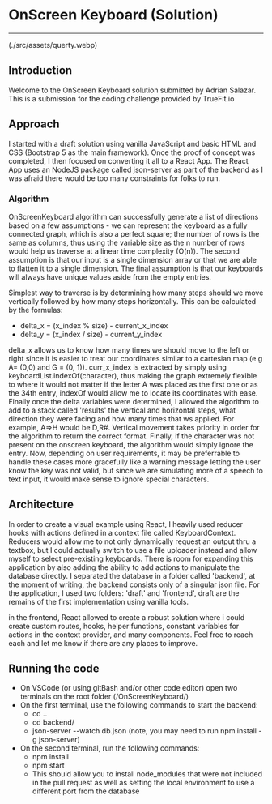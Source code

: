 # OnScreen Keyboard (Solution)
-------------------------------
(./src/assets/querty.webp)
## Introduction
Welcome to the OnScreen Keyboard solution submitted by Adrian Salazar. This is a submission for the coding challenge provided by TrueFit.io

## Approach
I started with a draft solution using vanilla JavaScript and basic HTML and CSS (Bootstrap 5 as the main framework). Once the proof of concept was completed, I then focused on converting it all to a React App. The React App uses an NodeJS package called json-server as part of the backend as I was afraid there would be too many constraints for folks to run.

### Algorithm
OnScreenKeyboard algorithm can successfully generate a list of directions based on a few assumptions - we can represent the keyboard as a fully connected graph, which is also a perfect square; the number of rows is the same as columns, thus using the variable size as the n number of rows would help us traverse at a linear time complexity (O(n)). The second assumption is that our input is a single dimension array or that we are able to flatten it to a single dimension. The final assumption is that our keyboards will always have unique values aside from the empty entries.

Simplest way to traverse is by determining how many steps should we move vertically followed by how many steps horizontally. This can be calculated by the formulas:
- delta_x = (x_index % size) - current_x_index
- delta_y = (x_index / size) - current_y_index

delta_x allows us to know how many times we should move to the left or right since it is easier to treat our coordinates similar to a cartesian map (e.g A= (0,0) and G = (0, 1)).
curr_x_index is extracted by simply using keyboardList.indexOf(character), thus making the graph extremely flexible to where it would not matter if the letter A was placed as the first one or as the 34th entry, indexOf would allow me to locate its coordinates with ease.
Finally once the delta variables were determined, I allowed the algorithm to add to a stack called 'results' the vertical and horizontal steps, what direction they were facing and how many times that ws applied. For example, A=>H would be D,R#. Vertical movement takes priority in order for the algorithm to return the correct format.
Finally, if the character was not present on the onscreen keyboard, the algorithm would simply ignore the entry. Now, depending on user requirements, it may be preferrable to handle these cases more gracefully like a warning message letting the user know the key was not valid, but since we are simulating more of a speech to text input, it would make sense to ignore special characters.

## Architecture
In order to create a visual example using React, I heavily used reducer hooks with actions defined in a context file called KeyboardContext. Reducers would allow me to not only dynamically request an output thru a textbox, but I could actually switch to use a file uploader instead and allow myself to select pre-existing keyboards. There is room for expanding this application by also adding the ability to add actions to manipulate the database directly.
I separated the database in a folder called 'backend', at the moment of writing, the backend consists only of a singular json file.
For the application, I used two folders: 'draft' and 'frontend', draft are the remains of the first implementation using vanilla tools.

in the frontend, React allowed to create a robust solution where i could create custom routes, hooks, helper functions, constant variables for actions in the context provider, and many components. Feel free to reach each and let me know if there are any places to improve.



## Running the code
- On VSCode (or using gitBash and/or other code editor) open two terminals on the root folder (/OnScreenKeyboard/)
- On the first terminal, use the following commands to start the backend:
  - cd .. 
  - cd backend/ 
  - json-server --watch db.json (note, you may need to run npm install -g json-server)
- On the second terminal, run the following commands:
  - npm install
  - npm start
  - This should allow you to install node_modules that were not included in the pull request as well as setting the local environment to use a different port from the database
